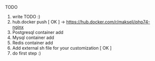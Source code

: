 TODO

1. write TODO :)
2. hub.docker push [ OK ] -> https://hub.docker.com/r/makseli/php74-nginx
3. Postgresql container add
4. Mysql container add
5. Redis container add
6. Add external sh file for your customization [ OK ]
5. do first step :)